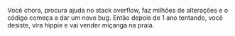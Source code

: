 Você chora, procura ajuda no stack overflow, faz milhões de alterações e o
código começa a dar um novo bug. Então depois de 1 ano tentando, você
desiste, vira hippie e vai vender miçanga na praia.
